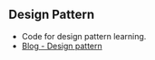## Design Pattern
- Code for design pattern learning.
- [Blog - Design pattern](https://thmasterplan.cn/%E8%BD%AF%E4%BB%B6%E5%B7%A5%E7%A8%8B/%E5%B8%B8%E7%94%A8%E8%AE%BE%E8%AE%A1%E6%A8%A1%E5%BC%8F/)